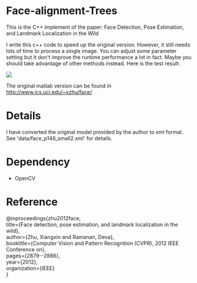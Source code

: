 # Face-alignment-Trees
This is the C++ implement of the paper: Face Detection, Pose Estimation, and Landmark Localization in the Wild

I write this c++ code to speed up the original version. However, it still needs lots of time to process a single image. You can adjust some parameter setting but it don't improve the runtime performance a lot in fact. Maybe you should take advantage of other methods instead. Here is the test result:

![](https://github.com/goodluckcwl/Face-alignment-Trees/raw/master/test_result.png)

The original matlab version can be found in http://www.ics.uci.edu/~xzhu/face/

# Details
I have converted the original model provided by the author to xml format. See 'data/face_p146_small2.xml' for details.

# Dependency
- OpenCV

# Reference
@inproceedings{zhu2012face,  
  title={Face detection, pose estimation, and landmark localization in the wild},  
  author={Zhu, Xiangxin and Ramanan, Deva},   
  booktitle={Computer Vision and Pattern Recognition (CVPR), 2012 IEEE Conference on},  
  pages={2879--2886},  
  year={2012},  
  organization={IEEE}  
}

